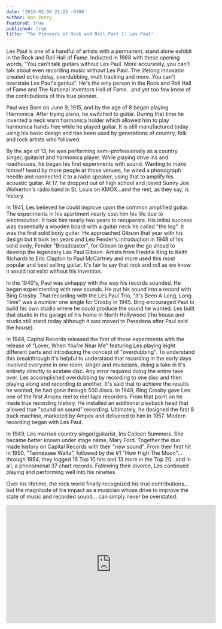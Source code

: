 ```yaml
---
date: '2019-02-08 21:23 -0700'
author: Don Perry
featured: true
published: true
title: 'The Pioneers of Rock and Roll Part 1: Les Paul'
---
```

Les Paul is one of a handful of artists with a permanent, stand alone exhibit in the Rock and Roll Hall of Fame. Inducted in 1988 with these opening words, 
"You can't talk guitars without Les Paul. More accurately, you can't talk about even recording music without Les Paul.  The lifelong innovator created echo delay, overdubbing, multi tracking and more.  You can't overstate Les Paul's genius".  He's the only person in the Rock and Roll Hall of Fame and The National Inventors Hall of Fame...and yet too few know of the contributions of this true pioneer.  

Paul was Born on June 9, 1915, and by the age of 8 began playing Harmonica.  After trying piano, he switched to guitar.  During that time he invented a neck warn harmonica holder which allowed him to play harmonica hands free while he played guitar.  It is still manufactured today using his basic design and has been used by generations of country, folk and rock artists who followed.

By the age of 13, he was performing semi-professionally as a country singer, guitarist and harmonica player.  While playing drive ins and roadhouses, he began his first experiments with sound.  Wanting to make himself heard by more people at those venues, he wired a phonograph needle and connected it to a radio speaker, using that to amplify his acoustic guitar.  At 17, he dropped out of high school and joined Sunny Joe Wolverton's radio band in St. Louis on KMOX...and the rest, as they say, is history.

In 1941, Les believed he could improve upon the common amplified guitar. The experiments in his apartment nearly cost him his life due to electrocution.  It took him nearly two years to recuperate.  His initial success was essentially a wooden board with a guitar neck he called "the log".  It was the first solid body guitar.  He approached Gibson that year with his design but it took ten years and Leo Fender's introduction in 1948 of his solid body, Fender "Broadcaster", for Gibson to give the go ahead to develop the legendary Les Paul Gibson.  Artists from Freddie King to Keith Richards to Eric Clapton to Paul McCartney and more used this most popular and best selling guitar.  It's fair to say that rock and roll as we know it would not exist without his invention.

In the 1940's, Paul was unhappy with the way his records sounded.  He began experimenting with new sounds.  He put his sound into a record with Bing Crosby.  That recording with the Les Paul Trio, "It's Been A Long, Long Time" was a number one single for Crosby in 1945.  Bing encouraged Paul to build his own studio where he could produce the sound he wanted.  Les built that studio in the garage of his home in North Hollywood (the house and studio still stand today although it was moved to Pasadena after Paul sold the house).  

In 1948, Capital Records released the first of these experiments with the release of "Lover, When You're Near Me" featuring Les playing eight different parts and introducing the concept of "overdubbing".  To understand this breakthrough it's helpful to understand that recording in the early days involved everyone in one room, singer and musicians, doing a take in it's entirety directly to acetate disc.  Any error required doing the entire take over.  Les accomplished overdubbing by recording to one disc and then playing along and recording to another.  It's said that to achieve the results he wanted, he had gone through 500 discs.  In 1949, Bing Crosby gave Les one of the first Ampex reel to reel tape recorders.  From that point on he made true recording history.  He installed an additional playback head that allowed true "sound on sound" recording.  Ultimately, he designed the first 8 track machine, marketed by Ampex and delivered to him in 1957.  Modern recording began with Les Paul.

In 1949, Les married country singer/guitarist, Iris Colleen Summers.  She became better known under stage name, Mary Ford. Together the duo made history on Capital Records with their "new sound".  From their first hit in 1950, "Tennessee Waltz", followed by the #1 "How High The Moon"... through 1954, they logged 16 Top 10 hits and 13 more in the Top 20...and in all, a phenomenal 37 chart records.  Following their divorce, Les continued playing and performing well into his nineties.

Over his lifetime, the rock world finally recognized his true contributions... but the magnitude of his impact as a musician whose drive to improve the state of music and recorded sound... can simply never be overstated.

<iframe width="560" height="315" src="https://www.youtube.com/embed/NkGf1GHAxhE" frameborder="0" allow="accelerometer; autoplay; clipboard-write; encrypted-media; gyroscope; picture-in-picture" allowfullscreen></iframe>